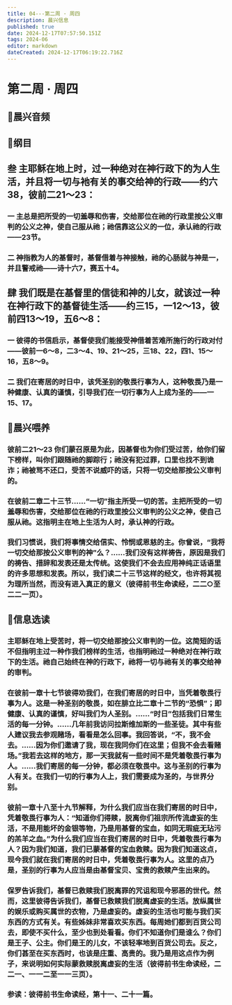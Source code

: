 ```yaml
---
title: 04---第二周 · 周四
description: 晨兴信息
published: true
date: 2024-12-17T07:57:50.151Z
tags: 2024-06
editor: markdown
dateCreated: 2024-12-17T06:19:22.716Z
---
```


# 第二周 · 周四
## 🎵晨兴音频


## 📖纲目

## 叁    主耶稣在地上时，过一种绝对在神行政下的为人生活，并且将一切与衪有关的事交给神的行政——约六38，彼前二21～23：

### 一    主总是把所受的一切羞辱和伤害，交给那位在祂的行政里按公义审判的公义之神，使自己服从祂；祂信靠这公义的一位，承认祂的行政——23节。

### 二    神指教为人的基督时，基督借着与神接触，祂的心肠就与神是一，并且警戒祂——诗十六7，赛五十4。

## 肆    我们既是在基督里的信徒和神的儿女，就该过一种在神行政下的基督徒生活——约三15，一12～13，彼前四13～19，五6～8：

### 一    彼得的书信启示，基督使我们能接受神借着苦难所施行的行政对付——彼前一6～8，二3～4、19、21～25，三18、22，四1、15～16，五8～9。

### 二    我们在寄居的时日中，该凭圣别的敬畏行事为人，这种敬畏乃是一种健康、认真的谨慎，引导我们在一切行事为人上成为圣的——一15、17。

## 📖晨兴喂养

### 彼前二21～23    你们蒙召原是为此，因基督也为你们受过苦，给你们留下榜样，叫你们跟随祂的脚踪行；祂没有犯过罪，口里也找不到诡诈；祂被骂不还口，受苦不说威吓的话，只将一切交给那按公义审判的。

### 在彼前二章二十三节……“一切”指主所受一切的苦。主把所受的一切羞辱和伤害，交给那位在祂的行政里按公义审判的公义之神，使自己服从祂。这指明主在地上生活为人时，承认神的行政。

### 我们习惯说，我们将事情交给信实、怜悯或恩慈的主。你曾说，“我将一切交给那按公义审判的神”么？……我们没有这样祷告，原因是我们的祷告、措辞和发表还是太传统。这使我们不会去应用神纯正话语里的许多思想和发表。所以，我们读二十三节这样的经文，也许将其视为理所当然，而没有进入真正的意义（彼得前书生命读经，二二○至二二一页）。

## 📖信息选读

### 主耶稣在地上受苦时，将一切交给那按公义审判的一位。这简短的话不但指明主过一种作我们榜样的生活，也指明祂过一种绝对在神行政下的生活。祂自己始终在神的行政下，祂将一切与祂有关的事交给神的审判。

### 在彼前一章十七节彼得劝我们，在我们寄居的时日中，当凭着敬畏行事为人。这是一种圣别的敬畏，如在腓立比二章十二节的“恐惧”；即健康、认真的谨慎，好叫我们为人圣别。……“时日”包括我们日常生活的每一分钟。……几年前我访问拉斯维加斯的一些圣徒。其中有些人建议我去参观赌场，看看是怎么回事。我回答说，“不，我不会去。……因为你们邀请了我，现在我同你们在这里；但我不会去看赌场。”我若去这样的地方，那一天我就有一些时间不是凭着敬畏行事为人。……我们寄居的每一分钟，都必须在敬畏中。这与圣别的行事为人有关。在我们一切的行事为人上，我们需要成为圣的，与世界分别。

### 彼前一章十八至十九节解释，为什么我们应当在我们寄居的时日中，凭着敬畏行事为人：“知道你们得赎，脱离你们祖宗所传流虚妄的生活，不是用能坏的金银等物，乃是用基督的宝血，如同无瑕疵无玷污的羔羊之血。”为什么我们应当在我们寄居的时日中，凭着敬畏行事为人？因为我们知道，我们已蒙基督的宝血救赎。因为我们知道这点，现今我们就在我们寄居的时日中，凭着敬畏行事为人。这里的点乃是，圣别的行事为人应当是由基督宝贝、宝贵的救赎产生出来的。

### 保罗告诉我们，基督已救赎我们脱离罪的咒诅和现今邪恶的世代。然而，这里彼得告诉我们，基督已救赎我们脱离虚妄的生活。放纵属世的娱乐或购买属世的衣物，乃是虚妄的。虚妄的生活也可能与我们买东西的方式有关。有些姊妹非常喜欢买东西。每周她们都到百货公司去，即使不买什么，至少也到处看看。你们不知道你们是谁么？你们是王子、公主。你们是王的儿女，不该轻率地到百货公司去。反之，你们甚至在买东西时，也该是庄重、高贵的。我乃是用这点作为例子，来说明如何实际蒙救赎脱离虚妄的生活（彼得前书生命读经，二二一、一一二至一一三页）。

### 参读：彼得前书生命读经，第十一、二十一篇。
<!-- Google tag (gtag.js) -->
<script async src="https://www.googletagmanager.com/gtag/js?id=G-1P8709Z16T"></script>
<script>
  window.dataLayer = window.dataLayer || [];
  function gtag(){dataLayer.push(arguments);}
  gtag('js', new Date());

  gtag('config', 'G-1P8709Z16T');
</script>